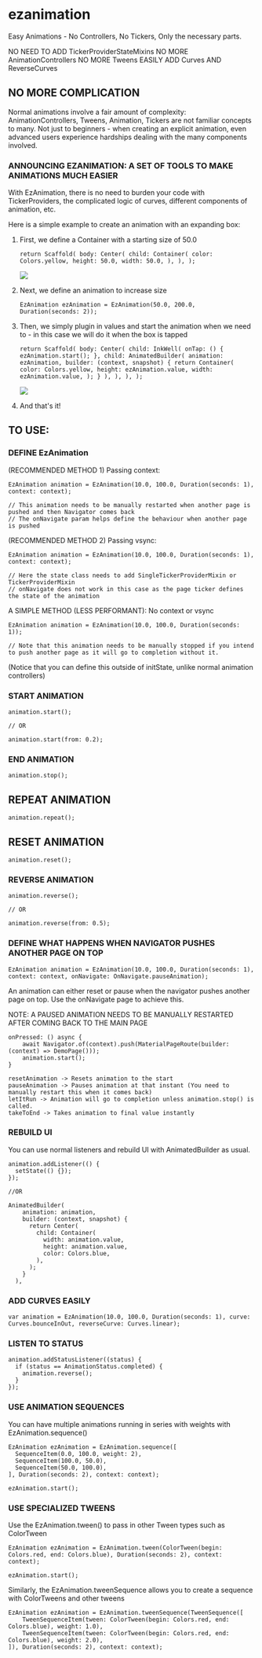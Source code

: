 # ezanimation

Easy Animations - No Controllers, No Tickers, Only the necessary parts.

NO NEED TO ADD TickerProviderStateMixins
NO MORE AnimationControllers
NO MORE Tweens
EASILY ADD Curves AND ReverseCurves

## NO MORE COMPLICATION

Normal animations involve a fair amount of complexity: AnimationControllers, Tweens, Animation, Tickers are not familiar concepts to many.
Not just to beginners - when creating an explicit animation, even advanced users experience hardships dealing with the many components involved.

### ANNOUNCING EZANIMATION: A SET OF TOOLS TO MAKE ANIMATIONS MUCH EASIER

With EzAnimation, there is no need to burden your code with TickerProviders, the complicated logic of curves, different components of animation, etc.

Here is a simple example to create an animation with an expanding box:

1) First, we define a Container with a starting size of 50.0

    `return Scaffold(
      body: Center(
        child: Container(
          color: Colors.yellow,
          height: 50.0,
          width: 50.0,
        ),
      ),
    );`
    
    ![](https://github.com/deven98/ez_animation/tree/master/screenshots/start.png)
    
2) Next, we define an animation to increase size

    `EzAnimation ezAnimation = EzAnimation(50.0, 200.0, Duration(seconds: 2));`

3) Then, we simply plugin in values and start the animation when we need to - in this case we will do it when the box is tapped

    `return Scaffold(
      body: Center(
        child: InkWell(
          onTap: () {
            ezAnimation.start();
          },
          child: AnimatedBuilder(
            animation: ezAnimation,
            builder: (context, snapshot) {
              return Container(
                color: Colors.yellow,
                height: ezAnimation.value,
                width: ezAnimation.value,
              );
            }
          ),
        ),
      ),
    );`
    
    ![](https://github.com/deven98/ez_animation/tree/master/screenshots/result.gif)
    
4) And that's it!

## TO USE:

### DEFINE EzAnimation

(RECOMMENDED METHOD 1) Passing context:

    EzAnimation animation = EzAnimation(10.0, 100.0, Duration(seconds: 1), context: context);
    
    // This animation needs to be manually restarted when another page is pushed and then Navigator comes back
    // The onNavigate param helps define the behaviour when another page is pushed

(RECOMMENDED METHOD 2) Passing vsync:

    EzAnimation animation = EzAnimation(10.0, 100.0, Duration(seconds: 1), context: context);
    
    // Here the state class needs to add SingleTickerProviderMixin or TickerProviderMixin
    // onNavigate does not work in this case as the page ticker defines the state of the animation

A SIMPLE METHOD (LESS PERFORMANT): No context or vsync

    EzAnimation animation = EzAnimation(10.0, 100.0, Duration(seconds: 1));
    
    // Note that this animation needs to be manually stopped if you intend to push another page as it will go to completion without it.

(Notice that you can define this outside of initState, unlike normal animation controllers)

### START ANIMATION

    animation.start();
    
    // OR
    
    animation.start(from: 0.2);

### END ANIMATION

    animation.stop();

## REPEAT ANIMATION

    animation.repeat();

## RESET ANIMATION

    animation.reset();

### REVERSE ANIMATION

    animation.reverse();
    
    // OR
    
    animation.reverse(from: 0.5);

### DEFINE WHAT HAPPENS WHEN NAVIGATOR PUSHES ANOTHER PAGE ON TOP

    EzAnimation animation = EzAnimation(10.0, 100.0, Duration(seconds: 1), context: context, onNavigate: OnNavigate.pauseAnimation);

An animation can either reset or pause when the navigator pushes another page on top. Use the onNavigate page to achieve this.

NOTE: A PAUSED ANIMATION NEEDS TO BE MANUALLY RESTARTED AFTER COMING BACK TO THE MAIN PAGE

    onPressed: () async {
        await Navigator.of(context).push(MaterialPageRoute(builder: (context) => DemoPage()));
        animation.start();
    }

    resetAnimation -> Resets animation to the start
    pauseAnimation -> Pauses animation at that instant (You need to manually restart this when it comes back)
    letItRun -> Animation will go to completion unless animation.stop() is called.
    takeToEnd -> Takes animation to final value instantly

### REBUILD UI

You can use normal listeners and rebuild UI with AnimatedBuilder as usual.

    animation.addListener(() { 
      setState(() {});
    });
    
    //OR
    
    AnimatedBuilder(
        animation: animation,
        builder: (context, snapshot) {
          return Center(
            child: Container(
              width: animation.value,
              height: animation.value,
              color: Colors.blue,
            ),
          );
        }
      ),

### ADD CURVES EASILY

    var animation = EzAnimation(10.0, 100.0, Duration(seconds: 1), curve: Curves.bounceInOut, reverseCurve: Curves.linear);

### LISTEN TO STATUS

    animation.addStatusListener((status) {
      if (status == AnimationStatus.completed) {
        animation.reverse();
      }
    });

### USE ANIMATION SEQUENCES

You can have multiple animations running in series with weights with EzAnimation.sequence()

    EzAnimation ezAnimation = EzAnimation.sequence([
      SequenceItem(0.0, 100.0, weight: 2),
      SequenceItem(100.0, 50.0),
      SequenceItem(50.0, 100.0),
    ], Duration(seconds: 2), context: context);

    ezAnimation.start();

### USE SPECIALIZED TWEENS

Use the EzAnimation.tween() to pass in other Tween types such as ColorTween

    EzAnimation ezAnimation = EzAnimation.tween(ColorTween(begin: Colors.red, end: Colors.blue), Duration(seconds: 2), context: context);
    
    ezAnimation.start();

Similarly, the EzAnimation.tweenSequence allows you to create a sequence with ColorTweens and other tweens

    EzAnimation ezAnimation = EzAnimation.tweenSequence(TweenSequence([
        TweenSequenceItem(tween: ColorTween(begin: Colors.red, end: Colors.blue), weight: 1.0),
        TweenSequenceItem(tween: ColorTween(begin: Colors.red, end: Colors.blue), weight: 2.0),
    ]), Duration(seconds: 2), context: context);
